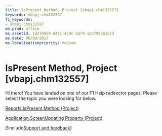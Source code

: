 ```yaml
---
title: IsPresent Method, Project [vbapj.chm132557]
keywords: vbapj.chm132557
f1_keywords:
- vbapj.chm132557
ms.prod: office
ms.assetid: 1d270969-d431-4c0c-b379-1ab7956b152d
ms.date: 06/08/2017
ms.localizationpriority: medium
---
```



# IsPresent Method, Project [vbapj.chm132557]

Hi there! You have landed on one of our F1 Help redirector pages. Please select the topic you were looking for below.

[Reports.IsPresent Method (Project)](https://msdn.microsoft.com/library/6040d01a-d187-2f79-945d-1e85b3539a51%28Office.15%29.aspx)

[Application.ScreenUpdating Property (Project)](https://msdn.microsoft.com/library/23260017-c550-4f2b-a57f-4d7f7c1c0d52%28Office.15%29.aspx)

[!include[Support and feedback](~/includes/feedback-boilerplate.md)]